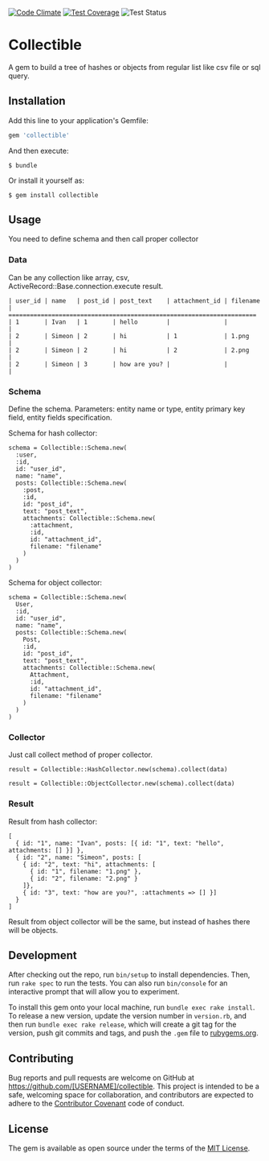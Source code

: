 [![Code Climate](https://codeclimate.com/github/AgentLemon/collectible/badges/gpa.svg)](https://codeclimate.com/github/AgentLemon/collectible)
[![Test Coverage](https://codeclimate.com/github/AgentLemon/collectible/badges/coverage.svg)](https://codeclimate.com/github/AgentLemon/collectible/coverage)
![Test Status](https://travis-ci.org/AgentLemon/collectible.svg?branch=master)

# Collectible

A gem to build a tree of hashes or objects from regular list like csv file or sql query.

## Installation

Add this line to your application's Gemfile:

```ruby
gem 'collectible'
```

And then execute:

    $ bundle

Or install it yourself as:

    $ gem install collectible

## Usage

You need to define schema and then call proper collector

### Data

Can be any collection like array, csv, ActiveRecord::Base.connection.execute result.

    | user_id | name   | post_id | post_text    | attachment_id | filename |
    =====================================================================
    | 1       | Ivan   | 1       | hello        |               |          |
    | 2       | Simeon | 2       | hi           | 1             | 1.png    |
    | 2       | Simeon | 2       | hi           | 2             | 2.png    |
    | 2       | Simeon | 3       | how are you? |               |          |

### Schema

Define the schema. Parameters: entity name or type, entity primary key field, entity fields specification.

Schema for hash collector:

    schema = Collectible::Schema.new(
      :user,
      :id,
      id: "user_id",
      name: "name",
      posts: Collectible::Schema.new(
        :post,
        :id,
        id: "post_id",
        text: "post_text",
        attachments: Collectible::Schema.new(
          :attachment,
          :id,
          id: "attachment_id",
          filename: "filename"
        )
      )
    )
    
Schema for object collector:

    schema = Collectible::Schema.new(
      User,
      :id,
      id: "user_id",
      name: "name",
      posts: Collectible::Schema.new(
        Post,
        :id,
        id: "post_id",
        text: "post_text",
        attachments: Collectible::Schema.new(
          Attachment,
          :id,
          id: "attachment_id",
          filename: "filename"
        )
      )
    )

### Collector

Just call collect method of proper collector.

    result = Collectible::HashCollector.new(schema).collect(data)  
    
    result = Collectible::ObjectCollector.new(schema).collect(data)
    
### Result    
    
Result from hash collector:

    [
      { id: "1", name: "Ivan", posts: [{ id: "1", text: "hello", attachments: [] }] },
      { id: "2", name: "Simeon", posts: [
        { id: "2", text: "hi", attachments: [
          { id: "1", filename: "1.png" },
          { id: "2", filename: "2.png" }
        ]},
        { id: "3", text: "how are you?", :attachments => [] }]
      }
    ]
    
Result from object collector will be the same, but instead of hashes there will be objects.

## Development

After checking out the repo, run `bin/setup` to install dependencies. Then, run `rake spec` to run the tests. You can also run `bin/console` for an interactive prompt that will allow you to experiment.

To install this gem onto your local machine, run `bundle exec rake install`. To release a new version, update the version number in `version.rb`, and then run `bundle exec rake release`, which will create a git tag for the version, push git commits and tags, and push the `.gem` file to [rubygems.org](https://rubygems.org).

## Contributing

Bug reports and pull requests are welcome on GitHub at https://github.com/[USERNAME]/collectible. This project is intended to be a safe, welcoming space for collaboration, and contributors are expected to adhere to the [Contributor Covenant](http://contributor-covenant.org) code of conduct.


## License

The gem is available as open source under the terms of the [MIT License](http://opensource.org/licenses/MIT).

